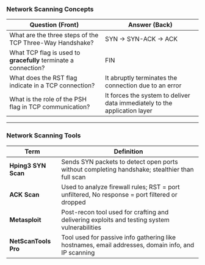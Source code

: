 ### Network Scanning Concepts
| **Question (Front)**                                            | **Answer (Back)**                                                         |
| --------------------------------------------------------------- | ------------------------------------------------------------------------- |
| What are the three steps of the TCP Three-Way Handshake?        | SYN → SYN-ACK → ACK                                                       |
| What TCP flag is used to **gracefully** terminate a connection? | FIN                                                                       |
| What does the RST flag indicate in a TCP connection?            | It abruptly terminates the connection due to an error                     |
| What is the role of the PSH flag in TCP communication?          | It forces the system to deliver data immediately to the application layer |

---

### Network Scanning Tools
| **Term**             | **Definition**                                                                                     |
| -------------------- | -------------------------------------------------------------------------------------------------- |
| **Hping3 SYN Scan**  | Sends SYN packets to detect open ports without completing handshake; stealthier than full scan     |
| **ACK Scan**         | Used to analyze firewall rules; RST = port unfiltered, No response = port filtered or dropped      |
| **Metasploit**       | Post-recon tool used for crafting and delivering exploits and testing system vulnerabilities       |
| **NetScanTools Pro** | Tool used for passive info gathering like hostnames, email addresses, domain info, and IP scanning |

